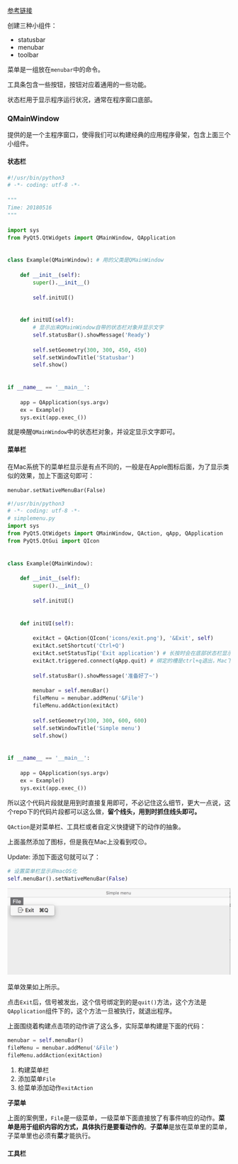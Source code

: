 [ 参考链接](http://zetcode.com/gui/pyqt5/menustoolbars/)



创建三种小组件：

- statusbar
- menubar
- toolbar

菜单是一组放在`menubar`中的命令。

工具条包含一些按钮，按钮对应着通用的一些功能。

状态栏用于显示程序运行状况，通常在程序窗口底部。

### QMainWindow



提供的是一个主程序窗口，使得我们可以构建经典的应用程序骨架，包含上面三个小组件。



#### 状态栏



```python
#!/usr/bin/python3
# -*- coding: utf-8 -*-

"""
Time: 20180516
"""

import sys
from PyQt5.QtWidgets import QMainWindow, QApplication


class Example(QMainWindow): # 用的父类是QMainWindow
    
    def __init__(self):
        super().__init__()
        
        self.initUI()
        
        
    def initUI(self):               
        # 显示出来QMainWindow自带的状态栏对象并显示文字
        self.statusBar().showMessage('Ready')
        
        self.setGeometry(300, 300, 450, 450)
        self.setWindowTitle('Statusbar')    
        self.show()


if __name__ == '__main__':
    
    app = QApplication(sys.argv)
    ex = Example()
    sys.exit(app.exec_())


```

就是唤醒`QMainWindow`中的状态栏对象，并设定显示文字即可。

#### 菜单栏

在Mac系统下的菜单栏显示是有点不同的，一般是在Apple图标后面，为了显示类似的效果，加上下面这句即可：

`menubar.setNativeMenuBar(False)`



```python
#!/usr/bin/python3
# -*- coding: utf-8 -*-
# simplemenu.py
import sys
from PyQt5.QtWidgets import QMainWindow, QAction, qApp, QApplication
from PyQt5.QtGui import QIcon


class Example(QMainWindow):
    
    def __init__(self):
        super().__init__()
        
        self.initUI()
        
        
    def initUI(self):               
        
        exitAct = QAction(QIcon('icons/exit.png'), '&Exit', self)        
        exitAct.setShortcut('Ctrl+Q')
        exitAct.setStatusTip('Exit application') # 长按时会在底部状态栏显示提示
        exitAct.triggered.connect(qApp.quit) # 绑定的槽是ctrl+q退出，Mac下是cmd+q

        self.statusBar().showMessage('准备好了~')

        menubar = self.menuBar()
        fileMenu = menubar.addMenu('&File')
        fileMenu.addAction(exitAct)
        
        self.setGeometry(300, 300, 600, 600)
        self.setWindowTitle('Simple menu')    
        self.show()
        
        
if __name__ == '__main__':
    
    app = QApplication(sys.argv)
    ex = Example()
    sys.exit(app.exec_())
```



所以这个代码片段就是用到时直接复用即可，不必记住这么细节，更大一点说，这个repo下的代码片段都可以这么做，**留个线头，用到时抓住线头即可。**



`QAction`是对菜单栏、工具栏或者自定义快捷键下的动作的抽象。

上面虽然添加了图标，但是我在Mac上没看到哎😔。

Update: 添加下面这句就可以了：

```python
# 设置菜单栏显示非macOS化
self.menuBar().setNativeMenuBar(False)
```

![SimpleMenu](assets/simple_menu.png)



菜单效果如上所示。

点击`Exit`后，信号被发出，这个信号绑定到的是`quit()`方法，这个方法是`QApplication`组件下的，这个方法一旦被执行，就退出程序。

上面围绕着构建点击项的动作讲了这么多，实际菜单构建是下面的代码：

```python
menubar = self.menuBar()
fileMenu = menubar.addMenu('&File')
fileMenu.addAction(exitAction)
```

1. 构建菜单栏
2. 添加菜单`File`
3. 给菜单添加动作`exitAction`



**子菜单**

上面的案例里，`File`是一级菜单，一级菜单下面直接放了有事件响应的动作。**菜单是用于组织内容的方式，具体执行是要看动作的**。**子菜单**是放在菜单里的菜单，子菜单里也必须有**菜**才能执行。



#### 工具栏





#### 



